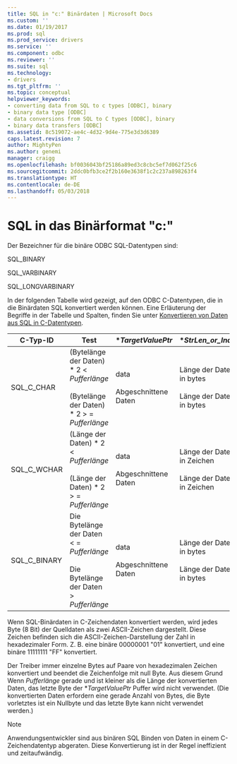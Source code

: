 ```yaml
---
title: SQL in "c:" Binärdaten | Microsoft Docs
ms.custom: ''
ms.date: 01/19/2017
ms.prod: sql
ms.prod_service: drivers
ms.service: ''
ms.component: odbc
ms.reviewer: ''
ms.suite: sql
ms.technology:
- drivers
ms.tgt_pltfrm: ''
ms.topic: conceptual
helpviewer_keywords:
- converting data from SQL to c types [ODBC], binary
- binary data type [ODBC]
- data conversions from SQL to C types [ODBC], binary
- binary data transfers [ODBC]
ms.assetid: 8c519072-ae4c-4d32-9d4e-775e3d3d6389
caps.latest.revision: 7
author: MightyPen
ms.author: genemi
manager: craigg
ms.openlocfilehash: bf0036043bf25186a89ed3c8cbc5ef7d062f25c6
ms.sourcegitcommit: 2ddc0bfb3ce2f2b160e3638f1c2c237a898263f4
ms.translationtype: HT
ms.contentlocale: de-DE
ms.lasthandoff: 05/03/2018
---
```

# <a name="sql-to-c-binary"></a>SQL in das Binärformat "c:"
Der Bezeichner für die binäre ODBC SQL-Datentypen sind:  
  
 SQL_BINARY  
  
 SQL_VARBINARY  
  
 SQL_LONGVARBINARY  
  
 In der folgenden Tabelle wird gezeigt, auf den ODBC C-Datentypen, die in die Binärdaten SQL konvertiert werden können. Eine Erläuterung der Begriffe in der Tabelle und Spalten, finden Sie unter [Konvertieren von Daten aus SQL in C-Datentypen](../../../odbc/reference/appendixes/converting-data-from-sql-to-c-data-types.md).  
  
|C-Typ-ID|Test|**TargetValuePtr*|**StrLen_or_IndPtr*|SQLSTATE|  
|-----------------------|----------|------------------------|----------------------------|--------------|  
|SQL_C_CHAR|(Bytelänge der Daten) \* 2 < *Pufferlänge*<br /><br /> (Bytelänge der Daten) \* 2 > = *Pufferlänge*|data<br /><br /> Abgeschnittene Daten|Länge der Daten in bytes<br /><br /> Länge der Daten in bytes|–<br /><br /> 01004|  
|SQL_C_WCHAR|(Länge der Daten) \* 2 < *Pufferlänge*<br /><br /> (Länge der Daten) \* 2 > = *Pufferlänge*|data<br /><br /> Abgeschnittene Daten|Länge der Daten in Zeichen<br /><br /> Länge der Daten in Zeichen|–<br /><br /> 01004|  
|SQL_C_BINARY|Die Bytelänge der Daten < = *Pufferlänge*<br /><br /> Die Bytelänge der Daten > *Pufferlänge*|data<br /><br /> Abgeschnittene Daten|Länge der Daten in bytes<br /><br /> Länge der Daten in bytes|–<br /><br /> 01004|  
  
 Wenn SQL-Binärdaten in C-Zeichendaten konvertiert werden, wird jedes Byte (8 Bit) der Quelldaten als zwei ASCII-Zeichen dargestellt. Diese Zeichen befinden sich die ASCII-Zeichen-Darstellung der Zahl in hexadezimaler Form. Z. B. eine binäre 00000001 "01" konvertiert, und eine binäre 11111111 "FF" konvertiert.  
  
 Der Treiber immer einzelne Bytes auf Paare von hexadezimalen Zeichen konvertiert und beendet die Zeichenfolge mit null Byte. Aus diesem Grund Wenn *Pufferlänge* gerade und ist kleiner als die Länge der konvertierten Daten, das letzte Byte der **TargetValuePtr* Puffer wird nicht verwendet. (Die konvertierten Daten erfordern eine gerade Anzahl von Bytes, die Byte vorletztes ist ein Nullbyte und das letzte Byte kann nicht verwendet werden.)  
  
> [!NOTE]  
>  Anwendungsentwickler sind aus binären SQL Binden von Daten in einem C-Zeichendatentyp abgeraten. Diese Konvertierung ist in der Regel ineffizient und zeitaufwändig.
